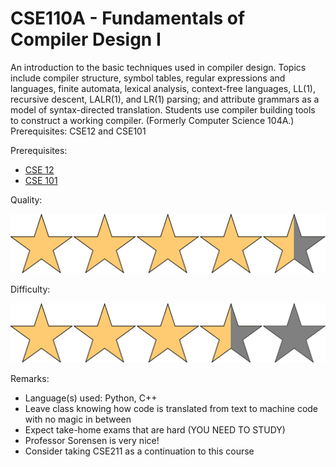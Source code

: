 # CSE110A - Fundamentals of Compiler Design I

An introduction to the basic techniques used in compiler design. Topics include compiler structure, symbol tables, regular expressions and languages, finite automata, lexical analysis, context-free languages, LL(1), recursive descent, LALR(1), and LR(1) parsing; and attribute grammars as a model of syntax-directed translation. Students use compiler building tools to construct a working compiler. (Formerly Computer Science 104A.) Prerequisites: CSE12 and CSE101

Prerequisites:

- [CSE 12](CSE12.md)
- [CSE 101](CSE101.md)

Quality:

![](../Media/4_5star.png)

Difficulty:

![](../Media/3_5star.png)

Remarks:

- Language(s) used: Python, C++
- Leave class knowing how code is translated from text to machine code with no magic in between
- Expect take-home exams that are hard (YOU NEED TO STUDY)
- Professor Sorensen is very nice!
- Consider taking CSE211 as a continuation to this course